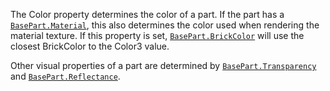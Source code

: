 The Color property determines the color of a part. If the part has a
[`BasePart.Material`](https://create.roblox.com/docs/reference/engine/classes/BasePart#Material), this also determines the color used when
rendering the material texture. If this property is set,
[`BasePart.BrickColor`](https://create.roblox.com/docs/reference/engine/classes/BasePart#BrickColor) will use the closest BrickColor to the Color3
value.

Other visual properties of a part are determined by
[`BasePart.Transparency`](https://create.roblox.com/docs/reference/engine/classes/BasePart#Transparency) and [`BasePart.Reflectance`](https://create.roblox.com/docs/reference/engine/classes/BasePart#Reflectance).